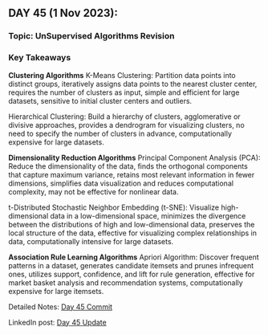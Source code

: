 ## **DAY 45 (1 Nov 2023):**
### Topic: UnSupervised Algorithms Revision

### Key Takeaways

**Clustering Algorithms**
K-Means Clustering: Partition data points into distinct groups, iteratively assigns data points to the nearest cluster center, requires the number of clusters as input, simple and efficient for large datasets, sensitive to initial cluster centers and outliers.

Hierarchical Clustering: Build a hierarchy of clusters, agglomerative or divisive approaches, provides a dendrogram for visualizing clusters, no need to specify the number of clusters in advance, computationally expensive for large datasets.

**Dimensionality Reduction Algorithms**
Principal Component Analysis (PCA): Reduce the dimensionality of the data, finds the orthogonal components that capture maximum variance, retains most relevant information in fewer dimensions, simplifies data visualization and reduces computational complexity, may not be effective for nonlinear data.

t-Distributed Stochastic Neighbor Embedding (t-SNE): Visualize high-dimensional data in a low-dimensional space, minimizes the divergence between the distributions of high and low-dimensional data, preserves the local structure of the data, effective for visualizing complex relationships in data, computationally intensive for large datasets.

**Association Rule Learning Algorithms**
Apriori Algorithm: Discover frequent patterns in a dataset, generates candidate itemsets and prunes infrequent ones, utilizes support, confidence, and lift for rule generation, effective for market basket analysis and recommendation systems, computationally expensive for large itemsets.

Detailed Notes: [Day 45 Commit](https://github.com/ds-teja/100_Days_MLDL/tree/main/45.%20Day%2045%20-%20Unsupervised%20Algorithms%20Revision)

LinkedIn post: [Day 45 Update](https://www.linkedin.com/posts/ravi6123_unsupervised-algorithms-quick-summary-activity-7125901882861981696-FE6m?utm_source=share&utm_medium=member_desktop)
